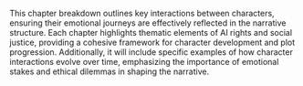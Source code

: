 This chapter breakdown outlines key interactions between characters, ensuring their emotional journeys are effectively reflected in the narrative structure. Each chapter highlights thematic elements of AI rights and social justice, providing a cohesive framework for character development and plot progression. Additionally, it will include specific examples of how character interactions evolve over time, emphasizing the importance of emotional stakes and ethical dilemmas in shaping the narrative.

